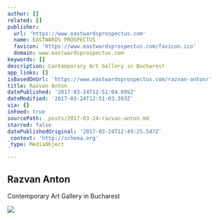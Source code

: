 ```yaml
---
author: []
related: []
publisher:
  url: 'https://www.eastwardsprospectus.com'
  name: EASTWARDS PROSPECTUS
  favicon: 'https://www.eastwardsprospectus.com/favicon.ico'
  domain: www.eastwardsprospectus.com
keywords: []
description: Contemporary Art Gallery in Bucharest
app_links: []
isBasedOnUrl: 'https://www.eastwardsprospectus.com/razvan-anton/'
title: Razvan Anton
datePublished: '2017-03-24T12:51:04.895Z'
dateModified: '2017-03-24T12:51:03.393Z'
via: {}
inFeed: true
sourcePath: _posts/2017-03-24-razvan-anton.md
starred: false
datePublishedOriginal: '2017-03-24T12:49:25.547Z'
_context: 'http://schema.org'
_type: MediaObject

---
```

<article style=""><h1>Razvan Anton</h1><p>Contemporary Art Gallery in Bucharest</p><img src="https://static1.squarespace.com/static/5417546ee4b046f29ec584a2/55796fbee4b06e95d293bd77/55796fc1e4b00bf1e6878de9/1459438643185/Anton+Razvan%2CBrain+%2Cwatercolor+and+pencil+on+paper%2C32x40cm.jpg" /></article>